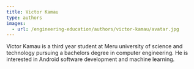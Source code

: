```yaml
---
title: Victor Kamau
type: authors
images:
  - url: /engineering-education/authors/victor-kamau/avatar.jpg 
---
```

Victor Kamau is a third year student at Meru university of science and technology pursuing a bachelors degree in computer engineering. He is interested in Android software development and machine learning.